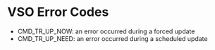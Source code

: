 # VSO Error Codes
- CMD_TR_UP_NOW: an error occurred during a forced update
- CMD_TR_UP_NEED: an error occurred during a scheduled update
